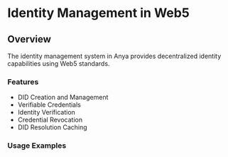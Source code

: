 # Identity Management in Web5

## Overview

The identity management system in Anya provides decentralized identity capabilities using Web5 standards.

### Features

- DID Creation and Management
- Verifiable Credentials
- Identity Verification
- Credential Revocation
- DID Resolution Caching

### Usage Examples
